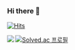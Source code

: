 ### Hi there 👋

[![Hits](https://hits.seeyoufarm.com/api/count/incr/badge.svg?url=https%3A%2F%2Fgithub.com%2Fskd6150&count_bg=%2379C83D&title_bg=%23555555&icon=&icon_color=%23E7E7E7&title=hits&edge_flat=false)](https://hits.seeyoufarm.com)

<img align="left" src="https://github-readme-stats.vercel.app/api/top-langs/?username=skd6150&layout=compact"/>

[![Solved.ac 프로필](http://mazassumnida.wtf/api/v2/generate_badge?boj=skd6150)](https://solved.ac/skd6150)
